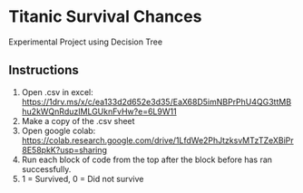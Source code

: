 # Titanic Survival Chances

Experimental Project using Decision Tree

## Instructions
1. Open .csv in excel: https://1drv.ms/x/c/ea133d2d652e3d35/EaX68D5imNBPrPhU4QG3ttMBhu2kWQnRduzIMLGUknFvHw?e=6L9W11
2. Make a copy of the .csv sheet
3. Open google colab: https://colab.research.google.com/drive/1LfdWe2PhJtzksvMTzTZeXBiPr8E58pkK?usp=sharing
5. Run each block of code from the top after the block before has ran successfully.
6. 1 = Survived, 0 = Did not survive
